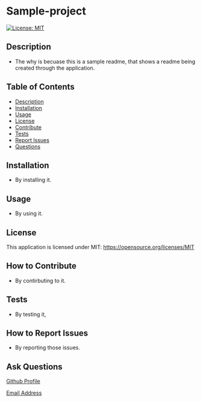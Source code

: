 # Sample-project
[![License: MIT](https://img.shields.io/badge/License-MIT-yellow.svg)](https://opensource.org/licenses/MIT)

## Description
* The why is becuase this is a sample readme, that shows a readme being created through the application.

## Table of Contents
* [Description](#description)
* [Installation](#installation)
* [Usage](#usage)
* [License](#license)
* [Contribute](#how-to-Contribute)
* [Tests](#tests)
* [Report Issues](#how-to-Report-Issues)
* [Questions](#ask-questions)

## Installation
* By installing it.

## Usage
* By using it.

## License
This application is licensed under MIT: 
https://opensource.org/licenses/MIT

## How to Contribute
* By contirbuting to it.

## Tests
* By testing it,

## How to Report Issues
* By reporting those issues.

## Ask Questions
[Github Profile](https://github.com/nicanthoni)

[Email Address](nicanthonidiaz@gmail.com)